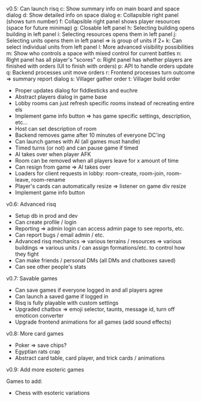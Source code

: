 v0.5: Can launch risq
 c: Show summary info on main board and space dialog
 d: Show detailed info on space dialog
 e: Collapsible right panel (shows turn number)
 f: Collapsible right panel shows player resources (space for future minimap)
 g: Closable left panel
 h: Selecting building opens building in left panel
 i: Selecting resources opens them in left panel
 j: Selecting units opens them in left panel => is group of units if 2+
 k: Can select individual units from left panel
 l: More advanced visibility possibilities
 m: Show who controls a space with mixed control for current battles
 n: Right panel has all player's "scores"
 o: Right panel has whether players are finished with orders (UI to finish with orders)
 p: API to handle orders update
 q: Backend processes unit move orders
 r: Frontend processes turn outcome => summary report dialog
 s: Villager gather order
 t: Villager build order

 - Proper updates dialog for fiddlesticks and euchre
 - Abstract players dialog in game base
 - Lobby rooms can just refresh specific rooms instead of recreating entire els
 - Implement game info button => has game specific settings, description, etc...
 - Host can set description of room
 - Backend removes game after 10 minutes of everyone DC'ing
 - Can launch games with AI (all games must handle)
 - Timed turns (or not) and can pause game if timed
 - AI takes over when player AFK
 - Room can be removed when all players leave for x amount of time
 - Can resign from game => AI takes over
 - Loaders for client requests in lobby: room-create, room-join, room-leave, room-rename
 - Player's cards can automatically resize => listener on game div resize
 - Implement game info button

v0.6: Advanced risq
 - Setup db in prod and dev
 - Can create profile / login
 - Reporting => admin login can access admin page to see reports, etc.
 - Can report bugs / email admin / etc.
 - Advanced risq mechanics
    => various terrains / resources
    => various buildings
    => various units / can assign formations/etc. to control how they fight
 - Can make friends / personal DMs (all DMs and chatboxes saved)
 - Can see other people's stats

v0.7: Savable games
 - Can save games if everyone logged in and all players agree
 - Can launch a saved game if logged in
 - Risq is fully playable with custom settings
 - Upgraded chatbox => emoji selector, taunts, message id, turn off emoticon converter
 - Upgrade frontend animations for all games (add sound effects)

v0.8: More card games
 - Poker => save chips?
 - Egyptian rats crap
 - Abstract card table, card player, and trick cards / animations

v0.9: Add more esoteric games

Games to add:
 - Chess with esoteric variations